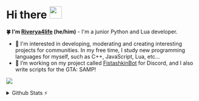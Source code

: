 # Hi there <img src="https://github.com/blackcater/blackcater/raw/main/images/Hi.gif" height="32"/></h1> 
**🍀 I'm [Riverya4life](https://github.com/riverya4life) (he/him)** - I'm a junior Python and Lua developer.
- 👀 I'm interested in developing, moderating and creating interesting projects for communities. In my free time, I study new programming languages for myself, such as C++, JavaScript, Lua, etc... 
- 📃 I’m working on my project called [FistashkinBot](https://github.com/fistashkinbot/FistashkinBot-Beta) for Discord, and I also write scripts for the GTA: SAMP!

<a href="#">![](https://skillicons.dev/icons?i=js,nodejs,py,html,css,sqlite,lua,mongodb,visualstudio,vscode,idea,discord,md,cpp,kotlin)</a><br/>

<details>
  <summary>Github Stats ⚡</summary>
  
  <a href="#">
  
  <img width="49.5%" src="https://github-readme-stats.vercel.app/api?username=riverya4life&show_icons=true&theme=dark&hide_border=true&icon_color=f28a00" />
    <img width="37.5%", src="https://github-readme-stats.vercel.app/api/top-langs/?username=riverya4life&theme=dark&hide_border=true&layout=compact" />
  </a>
</details>

